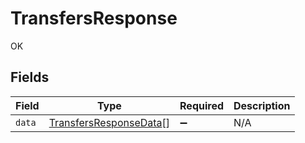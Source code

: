# TransfersResponse

OK


## Fields

| Field                                                                   | Type                                                                    | Required                                                                | Description                                                             |
| ----------------------------------------------------------------------- | ----------------------------------------------------------------------- | ----------------------------------------------------------------------- | ----------------------------------------------------------------------- |
| `data`                                                                  | [TransfersResponseData](../../models/shared/transfersresponsedata.md)[] | :heavy_minus_sign:                                                      | N/A                                                                     |